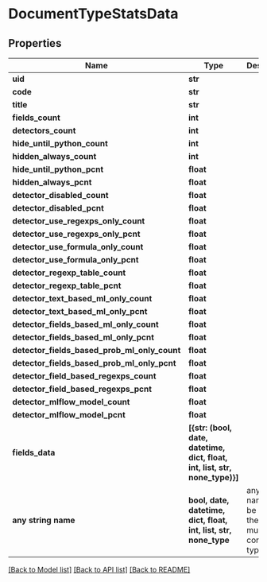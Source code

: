 # DocumentTypeStatsData


## Properties
Name | Type | Description | Notes
------------ | ------------- | ------------- | -------------
**uid** | **str** |  | 
**code** | **str** |  | 
**title** | **str** |  | 
**fields_count** | **int** |  | 
**detectors_count** | **int** |  | 
**hide_until_python_count** | **int** |  | 
**hidden_always_count** | **int** |  | 
**hide_until_python_pcnt** | **float** |  | 
**hidden_always_pcnt** | **float** |  | 
**detector_disabled_count** | **float** |  | 
**detector_disabled_pcnt** | **float** |  | 
**detector_use_regexps_only_count** | **float** |  | 
**detector_use_regexps_only_pcnt** | **float** |  | 
**detector_use_formula_only_count** | **float** |  | 
**detector_use_formula_only_pcnt** | **float** |  | 
**detector_regexp_table_count** | **float** |  | 
**detector_regexp_table_pcnt** | **float** |  | 
**detector_text_based_ml_only_count** | **float** |  | 
**detector_text_based_ml_only_pcnt** | **float** |  | 
**detector_fields_based_ml_only_count** | **float** |  | 
**detector_fields_based_ml_only_pcnt** | **float** |  | 
**detector_fields_based_prob_ml_only_count** | **float** |  | 
**detector_fields_based_prob_ml_only_pcnt** | **float** |  | 
**detector_field_based_regexps_count** | **float** |  | 
**detector_field_based_regexps_pcnt** | **float** |  | 
**detector_mlflow_model_count** | **float** |  | 
**detector_mlflow_model_pcnt** | **float** |  | 
**fields_data** | **[{str: (bool, date, datetime, dict, float, int, list, str, none_type)}]** |  | [optional] [readonly] 
**any string name** | **bool, date, datetime, dict, float, int, list, str, none_type** | any string name can be used but the value must be the correct type | [optional]

[[Back to Model list]](../README.md#documentation-for-models) [[Back to API list]](../README.md#documentation-for-api-endpoints) [[Back to README]](../README.md)


